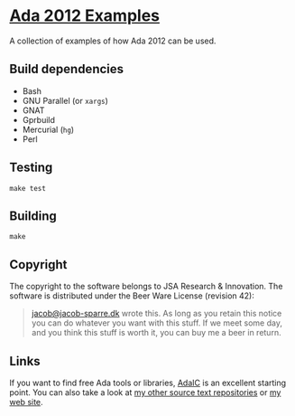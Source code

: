 [Ada 2012 Examples][1]
======================

A collection of examples of how Ada 2012 can be used.


Build dependencies
------------------

+ Bash
+ GNU Parallel (or `xargs`)
+ GNAT
+ Gprbuild
+ Mercurial (`hg`)
+ Perl


Testing
-------

    make test


Building
--------

    make


Copyright
---------

The copyright to the software belongs to JSA Research & Innovation.  The
software is distributed under the Beer Ware License (revision 42):

>  <jacob@jacob-sparre.dk> wrote this. As long as you retain this notice
>  you can do whatever you want with this stuff. If we meet some day, and
>  you think this stuff is worth it, you can buy me a beer in return.


Links
-----

If you want to find free Ada tools or libraries, [AdaIC][2] is an excellent
starting point.  You can also take a look at
[my other source text repositories][3] or [my web site][4].

[1]: http://repositories.jacob-sparre.dk/ada-2012-examples "Source text repository"
[2]: http://www.adaic.org/ada-resources/tools-libraries/ "Free Ada Tools and Libraries"
[3]: http://repositories.jacob-sparre.dk/ "My repositories on Bitbucket"
[4]: http://www.jacob-sparre.dk/ "My web site"

